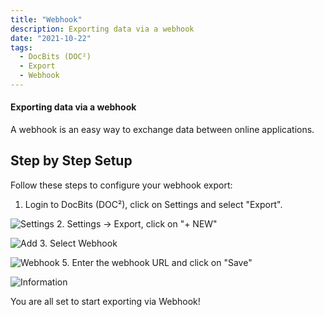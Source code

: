 ```yaml
---
title: "Webhook"
description: Exporting data via a webhook
date: "2021-10-22"
tags:
  - DocBits (DOC²)
  - Export
  - Webhook
---
```


#### Exporting data via a webhook

A webhook is an easy way to exchange data between online applications.

## Step by Step Setup

Follow these steps to configure your webhook export:

1. Login to DocBits (DOC²), click on Settings and select "Export".

![Settings](/_images/docbits/Webhook/image_1_settings.png)
2. Settings -> Export, click on "+ NEW"

![Add](/_images/docbits/Webhook/image_2_add.png)
3. Select Webhook

![Webhook](/_images/docbits/Webhook/image_3_webhook.png)
5. Enter the webhook URL and click on "Save"

![Information](/_images/docbits/Webhook/image_4_info.png)

You are all set to start exporting via Webhook!
